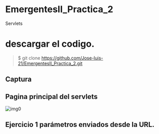 # EmergentesII_Practica_2
Servlets
# descargar el codigo.
>$ git clone https://github.com/Jose-luis-21/EmergentesII_Practica_2.git

Captura
---

## Pagina principal del servlets

![img0](https://user-images.githubusercontent.com/54046238/83977688-73578180-a8d0-11ea-8848-9651783b92cd.png)

## Ejercicio 1 parámetros enviados desde la URL.

